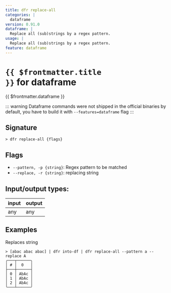 ```yaml
---
title: dfr replace-all
categories: |
  dataframe
version: 0.91.0
dataframe: |
  Replace all (sub)strings by a regex pattern.
usage: |
  Replace all (sub)strings by a regex pattern.
feature: dataframe
---
```

<!-- This file is automatically generated. Please edit the command in https://github.com/nushell/nushell instead. -->

# <code>{{ $frontmatter.title }}</code> for dataframe

<div class='command-title'>{{ $frontmatter.dataframe }}</div>


::: warning
Dataframe commands were not shipped in the official binaries by default, you have to build it with `--features=dataframe` flag
:::
## Signature

```> dfr replace-all {flags} ```

## Flags

 -  `--pattern, -p {string}`: Regex pattern to be matched
 -  `--replace, -r {string}`: replacing string


## Input/output types:

| input | output |
| ----- | ------ |
| any   | any    |

## Examples

Replaces string
```nu
> [abac abac abac] | dfr into-df | dfr replace-all --pattern a --replace A
╭───┬──────╮
│ # │  0   │
├───┼──────┤
│ 0 │ AbAc │
│ 1 │ AbAc │
│ 2 │ AbAc │
╰───┴──────╯

```
